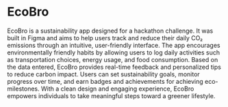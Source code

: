 # EcoBro
EcoBro is a sustainability app designed for a hackathon challenge. It was built in Figma and aims to help users track and reduce their daily CO₂ emissions through an intuitive, user-friendly interface. The app encourages environmentally friendly habits by allowing users to log daily activities such as transportation choices, energy usage, and food consumption. Based on the data entered, EcoBro provides real-time feedback and personalized tips to reduce carbon impact.
Users can set sustainability goals, monitor progress over time, and earn badges and achievements for achieving eco-milestones. With a clean design and engaging experience, EcoBro empowers individuals to take meaningful steps toward a greener lifestyle.
